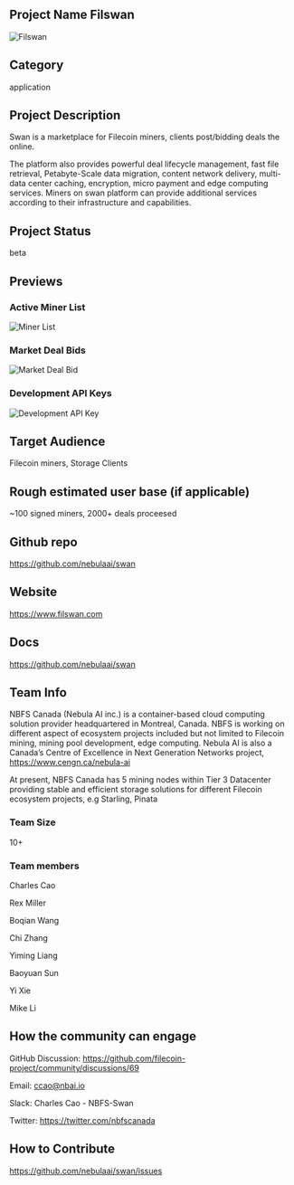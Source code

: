 ## Project Name Filswan
![Filswan](https://github.com/nebulaai/swan/blob/main/doc/swan.png)

## Category 
application

## Project Description
Swan is a marketplace for Filecoin miners, clients post/bidding deals the online.

The platform also provides powerful deal lifecycle management, fast file retrieval, Petabyte-Scale data migration, content network delivery, multi-data center caching, encryption, micro payment and edge computing services. Miners on swan platform can provide additional services according to their infrastructure and capabilities. 

## Project Status
beta

## Previews
### Active Miner List
![Miner List](https://github.com/nebulaai/swan/blob/main/doc/dashboard.png)
### Market Deal Bids
![Market Deal Bid](https://github.com/nebulaai/swan/blob/main/doc/bid.png)
### Development API Keys
![Development API Key](https://github.com/nebulaai/swan/blob/main/doc/api_key.png)

## Target Audience
Filecoin miners, Storage Clients

## Rough estimated user base (if applicable)

~100 signed miners, 2000+ deals proceesed 

## Github repo
https://github.com/nebulaai/swan

## Website
https://www.filswan.com

## Docs
https://github.com/nebulaai/swan

## Team Info

NBFS Canada (Nebula AI inc.) is a container-based cloud computing solution provider headquartered in Montreal, Canada. NBFS is working on different aspect of ecosystem projects included but not limited to Filecoin mining, mining pool development, edge computing. Nebula AI is also a Canada’s Centre of Excellence in Next Generation Networks project, https://www.cengn.ca/nebula-ai

At present, NBFS Canada has 5 mining nodes within Tier 3 Datacenter providing stable and efficient storage solutions for different Filecoin ecosystem projects, e.g Starling, Pinata


### Team Size  
10+

### Team members  

Charles Cao

Rex Miller

Boqian Wang

Chi Zhang

Yiming Liang

Baoyuan Sun

Yi Xie

Mike Li


## How the community can engage

GitHub Discussion: 
https://github.com/filecoin-project/community/discussions/69

Email:  ccao@nbai.io

Slack:  Charles Cao - NBFS-Swan

Twitter:  https://twitter.com/nbfscanada

## How to Contribute
https://github.com/nebulaai/swan/issues
